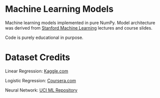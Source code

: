 # Machine Learning Models

Machine learning models implemented in pure NumPy. Model architecture was derived from
[Stanford Machine Learning](https://www.coursera.org/learn/machine-learning/home/welcome)
lectures and course slides.

Code is purely educational in purpose.

# Dataset Credits
Linear Regression: [Kaggle.com](https://www.kaggle.com/quantbruce/real-estate-price-prediction)

Logistic Regression: [Coursera.com](https://www.coursera.org/learn/machine-learning/programming/ixFof/logistic-regression)

Neural Network: [UCI ML Repository](http://archive.ics.uci.edu/ml/datasets/Optical+Recognition+of+Handwritten+Digits)